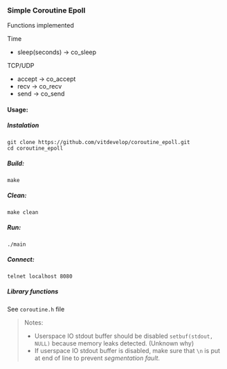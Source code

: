### Simple Coroutine Epoll
Functions implemented

Time
- sleep(seconds) -> co_sleep

TCP/UDP
- accept -> co_accept
- recv -> co_recv
- send -> co_send

#### Usage:
##### Instalation
```
git clone https://github.com/vitdevelop/coroutine_epoll.git
cd coroutine_epoll
```

##### Build:
`make`

##### Clean:
`make clean`

##### Run:
`./main`

##### Connect:
`telnet localhost 8080`

##### Library functions
See `coroutine.h` file

> Notes:
> - Userspace IO stdout buffer should be disabled `setbuf(stdout, NULL)` because memory leaks detected. (Unknown why)
> - If userspace IO stdout buffer is disabled, make sure that `\n` is put at end of line to prevent _segmentation fault_.
